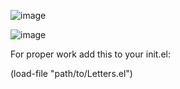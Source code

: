 ![image](https://github.com/user-attachments/assets/cb7b8be5-4203-4ced-95b8-003e50ea932e)

![image](https://github.com/user-attachments/assets/a2620427-79a1-4505-b0f8-0163d27a8062)

For proper work add this to your init.el:

(load-file "path/to/Letters.el")
